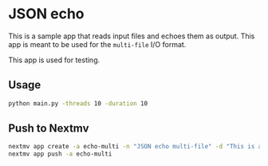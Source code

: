 # JSON echo

This is a sample app that reads input files and echoes them as output. This app
is meant to be used for the `multi-file` I/O format.

This app is used for testing.

## Usage

```bash
python main.py -threads 10 -duration 10
```

## Push to Nextmv

```bash
nextmv app create -a echo-multi -n "JSON echo multi-file" -d "This is a sample app that reads input files and echoes them as output."
nextmv app push -a echo-multi
```
